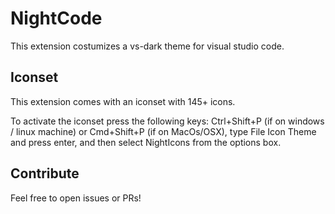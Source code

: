 # **NightCode**

This extension costumizes a vs-dark theme for visual studio code.

## Iconset
This extension comes with an iconset with 145+ icons. 

To activate the iconset press the following keys: Ctrl+Shift+P (if on windows / linux machine) or Cmd+Shift+P (if on MacOs/OSX), type File Icon Theme and press enter, and then select NightIcons from the options box.

## Contribute
Feel free to open issues or PRs!

